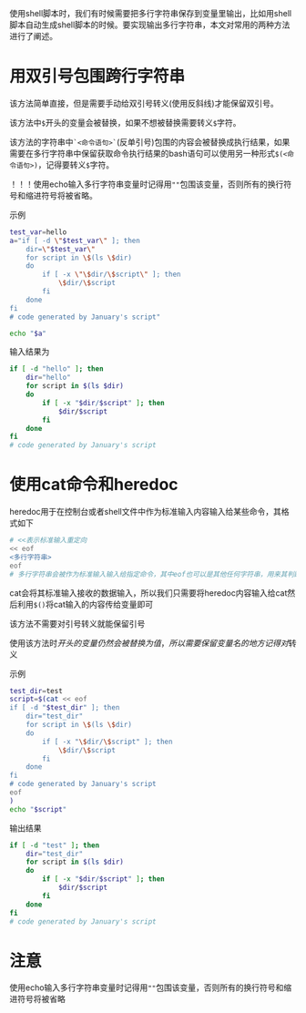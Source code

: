 使用shell脚本时，我们有时候需要把多行字符串保存到变量里输出，比如用shell脚本自动生成shell脚本的时候。要实现输出多行字符串，本文对常用的两种方法进行了阐述。

# 用双引号包围跨行字符串

该方法简单直接，但是需要手动给双引号转义(使用反斜线)才能保留双引号。

该方法中`$`开头的变量会被替换，如果不想被替换需要转义`$`字符。

该方法的字符串中`` `<命令语句>` ``(反单引号)包围的内容会被替换成执行结果，如果需要在多行字符串中保留获取命令执行结果的bash语句可以使用另一种形式`$(<命令语句>)`，记得要转义`$`字符。

！！！使用echo输入多行字符串变量时记得用`""`包围该变量，否则所有的换行符号和缩进符号将被省略。

示例

```bash
test_var=hello
a="if [ -d \"$test_var\" ]; then
    dir=\"$test_var\"
    for script in \$(ls \$dir)
    do
        if [ -x \"\$dir/\$script\" ]; then
            \$dir/\$script
        fi
    done
fi
# code generated by January's script"

echo "$a"
```
输入结果为
```bash
if [ -d "hello" ]; then
    dir="hello"
    for script in $(ls $dir)
    do
        if [ -x "$dir/$script" ]; then
            $dir/$script
        fi
    done
fi
# code generated by January's script
```
# 使用cat命令和heredoc

heredoc用于在控制台或者shell文件中作为标准输入内容输入给某些命令，其格式如下

```bash
# <<表示标准输入重定向
<< eof
<多行字符串>
eof
# 多行字符串会被作为标准输入输入给指定命令，其中eof也可以是其他任何字符串，用来其判断开始和结束位置的作用，结尾的eof前后都不能有任何字符
```

cat会将其标准输入接收的数据输入，所以我们只需要将heredoc内容输入给cat然后利用`$()`将cat输入的内容传给变量即可

该方法不需要对引号转义就能保留引号

使用该方法时$开头的变量仍然会被替换为值，所以需要保留变量名的地方记得对$转义

示例

```bash
test_dir=test
script=$(cat << eof
if [ -d "$test_dir" ]; then
    dir="test_dir"
    for script in \$(ls \$dir)
    do
        if [ -x "\$dir/\$script" ]; then
            \$dir/\$script
        fi
    done
fi
# code generated by January's script
eof
)
echo "$script"
```

输出结果

```bash
if [ -d "test" ]; then
    dir="test_dir"
    for script in $(ls $dir)
    do
        if [ -x "$dir/$script" ]; then
            $dir/$script
        fi
    done
fi
# code generated by January's script

```

# 注意

使用echo输入多行字符串变量时记得用`""`包围该变量，否则所有的换行符号和缩进符号将被省略